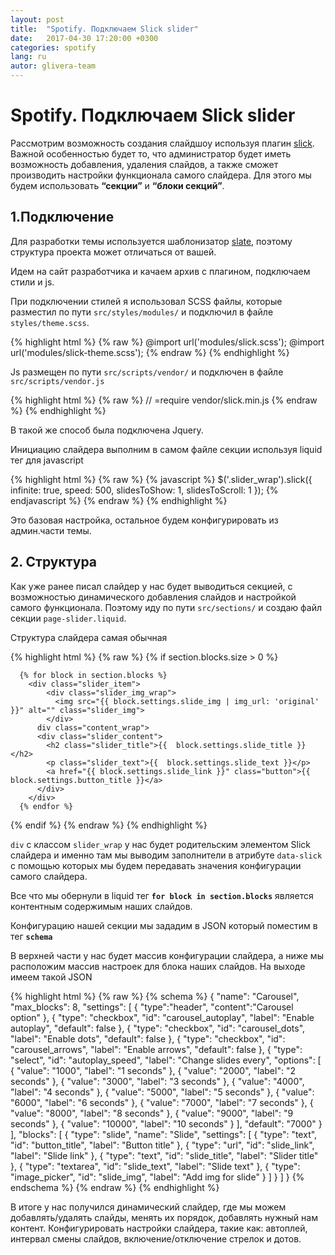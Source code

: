 ```yaml
---
layout: post
title:  "Spotify. Подключаем Slick slider"
date:   2017-04-30 17:20:00 +0300
categories: spotify
lang: ru
autor: glivera-team
---
```

# **Spotify. Подключаем Slick slider**

Рассмотрим возможность создания слайдшоу используя плагин [slick](http://kenwheeler.github.io/slick/). Важной особенностью будет то, что администратор будет иметь возможность добавления, удаления слайдов, а также сможет производить настройки функционала самого слайдера. Для этого мы будем использовать **“секции”** и **“блоки секций”**.

## **1.Подключение**

Для разработки темы используется шаблонизатор [slate](https://shopify.github.io/slate/), поэтому структура проекта может отличаться от вашей.

Идем на сайт разработчика и качаем архив с плагином, подключаем стили и js.

При подключении стилей я использовал SCSS файлы, которые разместил по пути `src/styles/modules/` и подключил в файле `styles/theme.scss`.

{% highlight html %}
{% raw  %}
    @import url('modules/slick.scss');
    @import url('modules/slick-theme.scss');
{% endraw %}
{% endhighlight %}

Js размещен по пути `src/scripts/vendor/` и подключен в файле `src/scripts/vendor.js`

{% highlight html %}
{% raw  %}
  // =require vendor/slick.min.js
{% endraw %}
{% endhighlight %}

В такой же способ была подключена Jquery.

Инициацию слайдера выполним в самом файле секции используя liquid тег для javascript

{% highlight html %}
{% raw  %}
  {% javascript %}
  $('.slider_wrap').slick({
    infinite: true,
    speed: 500,
    slidesToShow: 1,
    slidesToScroll: 1
  });
{% endjavascript %}
{% endraw %}
{% endhighlight %}


Это базовая настройка, остальное будем конфигурировать из админ.части темы.

## **2. Структура**

Как уже ранее писал слайдер у нас будет выводиться секцией, с возможностью динамического добавления слайдов и настройкой самого функционала. Поэтому иду по пути `src/sections/` и создаю файл секции `page-slider.liquid`.

Структура слайдера самая обычная

{% highlight html %}
{% raw  %}
  {% if section.blocks.size > 0 %}
  <div class="slider_wrap" data-slick='{"autoplay": {{ section.settings.carousel_autoplay }}, "autoplaySpeed": {{ section.settings.autoplay_speed }}, "dots": {{ section.settings.carousel_dots }}, "arrows": {{ section.settings.carousel_arrows }}}'>

      {% for block in section.blocks %}
        <div class="slider_item">
            <div class="slider_img_wrap">
              <img src="{{ block.settings.slide_img | img_url: 'original' }}" alt="" class="slider_img">
            </div>
          div class="content_wrap">
          <div class="slider_content">
            <h2 class="slider_title">{{  block.settings.slide_title }}</h2>
            <p class="slider_text">{{  block.settings.slide_text }}</p>
            <a href="{{ block.settings.slide_link }}" class="button">{{ block.settings.button_title }}</a>
          </div>
        </div>
      {% endfor %}
  </div>
  {% endif %}
{% endraw %}
{% endhighlight %}


`div` с классом `slider_wrap` у нас будет родительским элементом Slick слайдера и именно там мы выводим заполнители в атрибуте `data-slick` с помощью которых мы будем передавать значения конфигурации самого слайдера.

Все что мы обернули в liquid тег **`for block in section.blocks`** является контентным  содержимым наших слайдов.

Конфигурацию нашей секции мы зададим в JSON который поместим в тег **`schema`**

В верхней части у нас будет массив конфигурации слайдера, а ниже мы расположим массив настроек для блока наших слайдов. На выходе имеем такой JSON

{% highlight html %}
{% raw  %}
  {% schema %}
    {
    "name": "Carousel",
    "max_blocks": 8,
    "settings": [
      {
        "type":"header",
        "content":"Carousel option"
      },
      {
        "type": "checkbox",
        "id": "carousel_autoplay",
        "label": "Enable autoplay",
        "default": false
      },
      {
        "type": "checkbox",
        "id": "carousel_dots",
        "label": "Enable dots",
        "default": false
      },
      {
        "type": "checkbox",
        "id": "carousel_arrows",
        "label": "Enable arrows",
        "default": false
      },
      {
        "type": "select",
        "id": "autoplay_speed",
        "label": "Change slides every",
          "options": [
          { "value": "1000", "label": "1 seconds" },
          { "value": "2000", "label": "2 seconds" },
          { "value": "3000", "label": "3 seconds" },
          { "value": "4000", "label": "4 seconds" },
          { "value": "5000", "label": "5 seconds" },
          { "value": "6000", "label": "6 seconds" },
          { "value": "7000", "label": "7 seconds" },
          { "value": "8000", "label": "8 seconds" },
          { "value": "9000", "label": "9 seconds" },
          { "value": "10000", "label": "10 seconds" }
        ],
        "default": "7000"
      }
    ],
    "blocks": [
      {
      "type": "slide",
      "name": "Slide",
      "settings": [
            {
              "type": "text",
              "id": "button_title",
              "label": "Button title"
            },
            {
              "type": "url",
              "id": "slide_link",
              "label": "Slide link"
            },
            {
              "type": "text",
              "id": "slide_title",
              "label": "Slider title"
            },
            {
              "type": "textarea",
              "id": "slide_text",
              "label": "Slide text"
            },
            {
              "type": "image_picker",
              "id": "slide_img",
              "label": "Add img for slide"
            }
          ]
        }
      ]
    }
  {% endschema %}
{% endraw %}
{% endhighlight %}


В итоге у нас получился динамический слайдер, где мы можем добавлять/удалять слайды, менять их порядок, добавлять нужный нам контент. Конфигурировать настройки слайдера, такие как: автоплей, интервал смены слайдов, включение/отключение стрелок и дотов.

<img alt="" src="../../../../i/slick1.jpg">